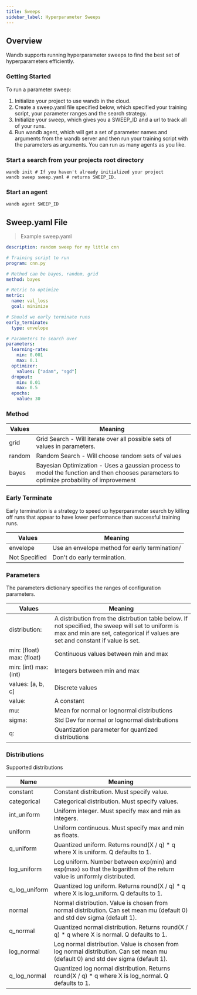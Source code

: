 ```yaml
---
title: Sweeps
sidebar_label: Hyperparameter Sweeps
---
```


## Overview

Wandb supports running hyperparameter sweeps to find the best set of hyperparameters efficiently.

### Getting Started

To run a parameter sweep:

1. Initialize your project to use wandb in the cloud.
2. Create a sweep.yaml file specified below, which specified your training script, your parameter
ranges and the search strategy.
3. Initialize your sweep, which gives you a SWEEP_ID and a url to track all of
your runs.
4. Run wandb agent, which will get a set of parameter names and arguments from the
wandb server and then run your training script with the parameters as arguments.  You can
run as many agents as you like.

### Start a search from your projects root directory

```shell
wandb init # If you haven't already initialized your project
wandb sweep sweep.yaml # returns SWEEP_ID.
```

### Start an agent

```shell
wandb agent SWEEP_ID
```


## Sweep.yaml File
> Example sweep.yaml

```yaml
description: random sweep for my little cnn

# Training script to run
program: cnn.py  

# Method can be bayes, random, grid
method: bayes

# Metric to optimize
metric:
  name: val_loss
  goal: minimize

# Should we early terminate runs
early_terminate:
  type: envelope

# Parameters to search over
parameters:
  learning-rate:
    min: 0.001
    max: 0.1
  optimizer:
    values: ["adam", "sgd"]
  dropout:
    min: 0.01
    max: 0.5
  epochs:
    value: 30
```

### Method
Values | Meaning
------ | -------
grid | Grid Search - Will iterate over all possible sets of values in parameters.
random | Random Search - Will choose random sets of values
bayes | Bayesian Optimization - Uses a gaussian process to model the function and then chooses parameters to optimize probability of improvement

### Early Terminate
Early termination is a strategy to speed up hyperparameter search by killing off runs that
appear to have lower performance than successful training runs.

Values | Meaning
------- | -------
envelope | Use an envelope method for early termination/
Not Specified | Don't do early termination.

### Parameters

The parameters dictionary specifies the ranges of configuration parameters.

Values | Meaning
------ | -------
distribution: | A distribution from the distrbution table below.  If not specified, the sweep will set to uniform is max and min are set, categorical if values are set and constant if value is set.
min: (float) max: (float) | Continuous values between min and max
min: (int) max: (int) | Integers between min and max
values: [a, b, c] | Discrete values
value: | A constant
mu: | Mean for normal or lognormal distributions
sigma: | Std Dev for normal or lognormal distributions
q: | Quantization parameter for quantized distributions

### Distributions

Supported distributions

Name | Meaning
---- | -------
constant | Constant distribution.  Must specify value.
categorical | Categorical distribution.  Must specify values.
int_uniform | Uniform integer.  Must specify max and min as integers.
uniform | Uniform continuous.  Must specify max and min as floats.
q_uniform | Quantized uniform.  Returns  round(X / q) * q where X is uniform.  Q defaults to 1.
log_uniform | Log uniform.  Number between exp(min) and exp(max) so that the logarithm of the return value is uniformly distributed.
q_log_uniform | Quantized log uniform.  Returns  round(X / q) * q where X is log_uniform.  Q defaults to 1.
normal | Normal distribution.  Value is chosen from normal distribution.  Can set mean mu (default 0) and std dev sigma (default 1).
q_normal | Quantized normal distribution.  Returns  round(X / q) * q where X is normal.  Q defaults to 1.
log_normal | Log normal distribution. Value is chosen from log normal distribution.  Can set mean mu (default 0) and std dev sigma (default 1).
q_log_normal | Quantized log normal distribution.  Returns  round(X / q) * q where X is log_normal.  Q defaults to 1.